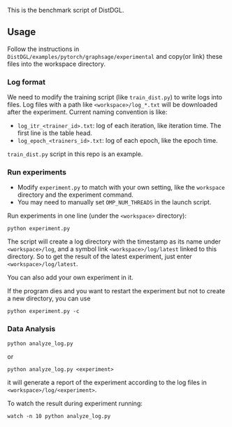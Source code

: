 This is the benchmark script of DistDGL.

## Usage

Follow the instructions in `DistDGL/examples/pytorch/graphsage/experimental` and copy(or link) these files into the workspace directory.

### Log format

We need to modify the training script (like `train_dist.py`) to write logs into files. Log files with a path like `<workspace>/log_*.txt` will be downloaded after the experiment. Current naming convention is like:

 * `log_itr_<trainer_id>.txt`: log of each iteration, like iteration time. The first line is the table head.
 * `log_epoch_<trainers_id>.txt`: log of each epoch, like the epoch time.

`train_dist.py` script in this repo is an example.

### Run experiments

* Modify `experiment.py` to match with your own setting, like the `workspace` directory and the experiment command.
* You may need to manually set `OMP_NUM_THREADS` in the launch script.

Run experiments in one line (under the `<workspace>` directory):
```
python experiment.py
```

The script will create a log directory with the timestamp as its name under `<workspace>/log`, and a symbol link `<workspace>/log/latest` linked to this directory. So to get the result of the latest experiment, just enter `<workspace>/log/latest`.

You can also add your own experiment in it.

If the program dies and you want to restart the experiment but not to create a new directory, you can use
```
python experiment.py -c
```

### Data Analysis

```
python analyze_log.py
```

or

```
python analyze_log.py <experiment>
```

it will generate a report of the experiment according to the log files in `<workspace>/log/<experiment>`.

To watch the result during experiment running:

```
watch -n 10 python analyze_log.py
```